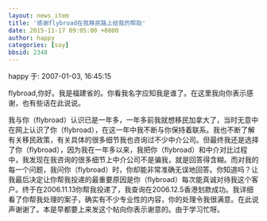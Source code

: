 ```yaml
---
layout: news_item
title: '感谢flybroad在我移民路上给我的帮助'
date: 2015-11-17 09:05:00 +0800
author: happy
categories: [say]
bbsid: 2348
---
```


happy 于: 2007-01-03, 16:45:15

flybroad,你好。我是福建省的。你看我名字应知我是谁了。在这里我向你表示感谢，也有些话在此说说。

我与你（flybroad）认识已是一年多，一年多前我就想移民加拿大了，当时无意中在网上认识了你（flybroad），在这一年中我不断与你保持着联系。我也不断了解有关移民政策，有关具体的很多细节我也咨询过不少中介公司。但最终我还是选择了你（flybroad），因为我在一年多以来，我把你（flybroad）和中介对比过程中，我发现在我咨询的很多细节上中介公司不是骗我，就是回答得含糊。而对我的每一个问题，我问你（flybroad）时，你却能非常准确无误地回答。你知道吗？让我最后决定让你帮我投递的最重要原因是你（flybroad）每次能真诚对待我这个客户。终于在2006.11.13你帮我投递了，我查询在2006.12.5香港划款成功。我详细看了你帮我处理的案子，确实有不少专业性的内容，你的处理令我很满意。在此说声谢谢了。本是早都要上来发这个帖向你表示谢意的。由于学习忙呀。


